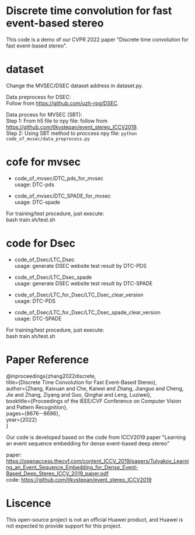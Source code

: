 # Discrete time convolution for fast event-based stereo
This code is a demo of our CVPR 2022 paper "Discrete time convolution for 
fast event-based stereo".


# dataset
Change the MVSEC/DSEC dataset address in dataset.py. 

Data preprocess for DSEC: \
Follow from https://github.com/uzh-rpg/DSEC.

Data process for MVSEC (SBT): \
Step 1: From h5 file to npy file: follow from https://github.com/tlkvstepan/event_stereo_ICCV2019. \
Step 2: Using SBT method to proccess npy file: `python code_of_mvsec/data_preprocess.py`


# cofe for mvsec
- code_of_mvsec/DTC_pds_for_mvsec \
  usage: DTC-pds

- code_of_mvsec/DTC_SPADE_for_mvsec \
  usage: DTC-spade

For training/test procedure, just execute: \
  bash train.sh/test.sh



# code for Dsec
- code_of_Dsec/LTC_Dsec \
  usage: generate DSEC website test result by DTC-PDS

- code_of_Dsec/LTC_Dsec_spade \
  usage: generate DSEC website test result by DTC-SPADE

- code_of_Dsec/LTC_for_Dsec/LTC_Dsec_clear_version \
  usage: DTC-PDS

- code_of_Dsec/LTC_for_Dsec/LTC_Dsec_spade_clear_version \
  usage: DTC-SPADE

For training/test procedure, just execute: \
bash train.sh/test.sh


# Paper Reference
@inproceedings{zhang2022discrete,\
 title={Discrete Time Convolution for Fast Event-Based Stereo},\
 author={Zhang, Kaixuan and Che, Kaiwei and Zhang, Jianguo and Cheng, Jie and Zhang, Ziyang and Guo, Qinghai and Leng, Luziwei},\
 booktitle={Proceedings of the IEEE/CVF Conference on Computer Vision and Pattern Recognition},\
 pages={8676--8686},\
 year={2022}\
}

Our code is developed based on the code from ICCV2019 paper "Learning an event sequence embedding 
for dense event-based deep stereo"

paper: https://openaccess.thecvf.com/content_ICCV_2019/papers/Tulyakov_Learning_an_Event_Sequence_Embedding_for_Dense_Event-Based_Deep_Stereo_ICCV_2019_paper.pdf \
code: https://github.com/tlkvstepan/event_stereo_ICCV2019


# Liscence
This open-source project is not an official Huawei product, and Huawei is not expected to provide support for this project.

